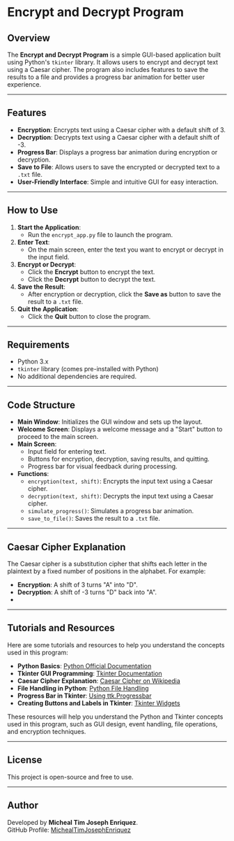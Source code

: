 # Encrypt and Decrypt Program

## Overview
The **Encrypt and Decrypt Program** is a simple GUI-based application built using Python's `tkinter` library. It allows users to encrypt and decrypt text using a Caesar cipher. The program also includes features to save the results to a file and provides a progress bar animation for better user experience.

---

## Features
- **Encryption**: Encrypts text using a Caesar cipher with a default shift of 3.
- **Decryption**: Decrypts text using a Caesar cipher with a default shift of -3.
- **Progress Bar**: Displays a progress bar animation during encryption or decryption.
- **Save to File**: Allows users to save the encrypted or decrypted text to a `.txt` file.
- **User-Friendly Interface**: Simple and intuitive GUI for easy interaction.

---

## How to Use
1. **Start the Application**:
   - Run the `encrypt_app.py` file to launch the program.
2. **Enter Text**:
   - On the main screen, enter the text you want to encrypt or decrypt in the input field.
3. **Encrypt or Decrypt**:
   - Click the **Encrypt** button to encrypt the text.
   - Click the **Decrypt** button to decrypt the text.
4. **Save the Result**:
   - After encryption or decryption, click the **Save as** button to save the result to a `.txt` file.
5. **Quit the Application**:
   - Click the **Quit** button to close the program.

---

## Requirements
- Python 3.x
- `tkinter` library (comes pre-installed with Python)
- No additional dependencies are required.

---

## Code Structure
- **Main Window**: Initializes the GUI window and sets up the layout.
- **Welcome Screen**: Displays a welcome message and a "Start" button to proceed to the main screen.
- **Main Screen**:
  - Input field for entering text.
  - Buttons for encryption, decryption, saving results, and quitting.
  - Progress bar for visual feedback during processing.
- **Functions**:
  - `encryption(text, shift)`: Encrypts the input text using a Caesar cipher.
  - `decryption(text, shift)`: Decrypts the input text using a Caesar cipher.
  - `simulate_progress()`: Simulates a progress bar animation.
  - `save_to_file()`: Saves the result to a `.txt` file.

---

## Caesar Cipher Explanation
The Caesar cipher is a substitution cipher that shifts each letter in the plaintext by a fixed number of positions in the alphabet. For example:
- **Encryption**: A shift of 3 turns "A" into "D".
- **Decryption**: A shift of -3 turns "D" back into "A".
- 
---

## Tutorials and Resources
Here are some tutorials and resources to help you understand the concepts used in this program:

- **Python Basics**: [Python Official Documentation](https://docs.python.org/3/tutorial/)
- **Tkinter GUI Programming**: [Tkinter Documentation](https://docs.python.org/3/library/tkinter.html)
- **Caesar Cipher Explanation**: [Caesar Cipher on Wikipedia](https://en.wikipedia.org/wiki/Caesar_cipher)
- **File Handling in Python**: [Python File Handling](https://docs.python.org/3/tutorial/inputoutput.html#reading-and-writing-files)
- **Progress Bar in Tkinter**: [Using ttk.Progressbar](https://www.pythontutorial.net/tkinter/tkinter-progressbar/)
- **Creating Buttons and Labels in Tkinter**: [Tkinter Widgets](https://realpython.com/python-gui-tkinter/)

These resources will help you understand the Python and Tkinter concepts used in this program, such as GUI design, event handling, file operations, and encryption techniques.

---

## License
This project is open-source and free to use.

---

## Author
Developed by **Micheal Tim Joseph Enriquez**.  
GitHub Profile: [MichealTimJosephEnriquez](https://github.com/michealtimjoseph)
